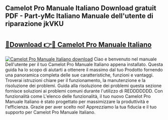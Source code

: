 ## Camelot Pro Manuale Italiano Download gratuit PDF - Part-yMc Italiano Manuale dell'utente di riparazione jkVKU

# <h2><a href="http://dfafz8.blite.top/?on=Camelot+Pro+Manuale+Italiano">🔗Download 👉🔴 Camelot Pro Manuale Italiano</a></h2>

[![Camelot Pro Manuale Italiano download](https://i.imgur.com/lujVjoI.png)](http://dfafz8.blite.top/?on=Camelot+Pro+Manuale+Italiano)
Ciao e benvenuto nel manuale Dell'utente per il tuo Camelot Pro Manuale Italiano appena installato. Questa guida ha lo scopo di aiutarti a ottenere il massimo dal tuo Prodotto fornendo una panoramica completa delle sue caratteristiche, funzioni e vantaggi. Troverai istruzioni chiare per il funzionamento, la manutenzione e la risoluzione dei problemi. Guida alla risoluzione dei problemi questa sezione fornisce soluzioni ai problemi comuni durante l'utilizzo di REDDDDDDD. Con funzionalità come L'elenco delle funzionalità, il tuo nuovo Camelot Pro Manuale Italiano è stato progettato per massimizzare la produttività e l'efficienza. Grazie per aver scelto noi! Apprezziamo la tua fiducia e il tuo supporto per Camelot Pro Manuale Italiano.

